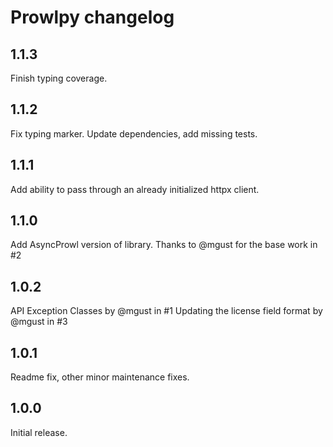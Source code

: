 # Prowlpy changelog

## 1.1.3

Finish typing coverage.

## 1.1.2

Fix typing marker.
Update dependencies, add missing tests.

## 1.1.1

Add ability to pass through an already initialized httpx client.

## 1.1.0

Add AsyncProwl version of library.
Thanks to @mgust for the base work in #2

## 1.0.2

API Exception Classes by @mgust in #1
Updating the license field format by @mgust in #3

## 1.0.1

Readme fix, other minor maintenance fixes.

## 1.0.0

Initial release.
